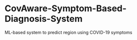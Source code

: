 # CovAware-Symptom-Based-Diagnosis-System
ML-based system to predict region using COVID-19 symptoms
